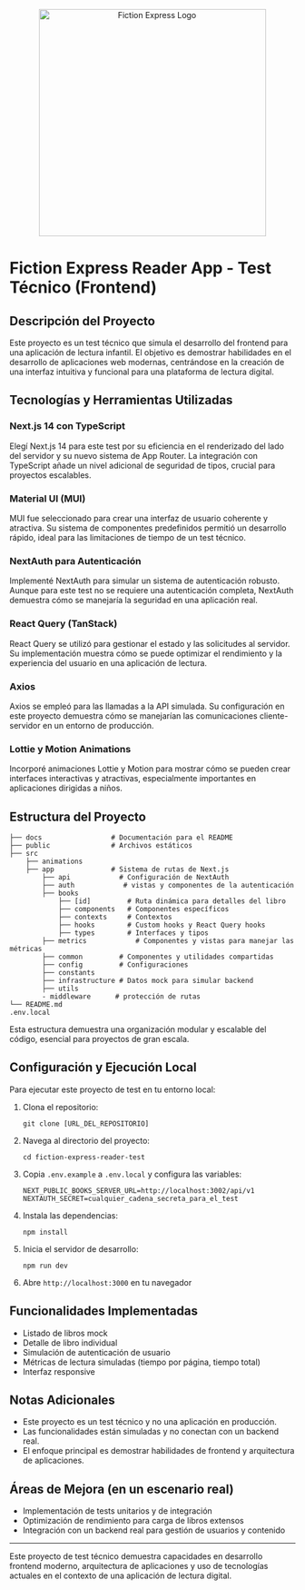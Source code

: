 <p align="center">
  <img width="400" src="https://es.fictionexpress.com/static/images/logo/fiction-express.svg" alt="Fiction Express Logo">
</p>

# Fiction Express Reader App - Test Técnico (Frontend)

## Descripción del Proyecto

Este proyecto es un test técnico que simula el desarrollo del frontend para una aplicación de lectura infantil. El objetivo es demostrar habilidades en el desarrollo de aplicaciones web modernas, centrándose en la creación de una interfaz intuitiva y funcional para una plataforma de lectura digital.

## Tecnologías y Herramientas Utilizadas

### Next.js 14 con TypeScript

Elegí Next.js 14 para este test por su eficiencia en el renderizado del lado del servidor y su nuevo sistema de App Router. La integración con TypeScript añade un nivel adicional de seguridad de tipos, crucial para proyectos escalables.

### Material UI (MUI)

MUI fue seleccionado para crear una interfaz de usuario coherente y atractiva. Su sistema de componentes predefinidos permitió un desarrollo rápido, ideal para las limitaciones de tiempo de un test técnico.

### NextAuth para Autenticación

Implementé NextAuth para simular un sistema de autenticación robusto. Aunque para este test no se requiere una autenticación completa, NextAuth demuestra cómo se manejaría la seguridad en una aplicación real.

### React Query (TanStack)

React Query se utilizó para gestionar el estado y las solicitudes al servidor. Su implementación muestra cómo se puede optimizar el rendimiento y la experiencia del usuario en una aplicación de lectura.

### Axios

Axios se empleó para las llamadas a la API simulada. Su configuración en este proyecto demuestra cómo se manejarían las comunicaciones cliente-servidor en un entorno de producción.

### Lottie y Motion Animations

Incorporé animaciones Lottie y Motion para mostrar cómo se pueden crear interfaces interactivas y atractivas, especialmente importantes en aplicaciones dirigidas a niños.

## Estructura del Proyecto

```
├── docs                 # Documentación para el README
├── public               # Archivos estáticos
├── src
    ├── animations               
    ├── app              # Sistema de rutas de Next.js
        ├── api            # Configuración de NextAuth
        ├── auth            # vistas y componentes de la autenticación
        ├── books
            ├── [id]         # Ruta dinámica para detalles del libro
            ├── components   # Componentes específicos
            ├── contexts     # Contextos 
            ├── hooks        # Custom hooks y React Query hooks 
            ├── types        # Interfaces y tipos
        ├── metrics            # Componentes y vistas para manejar las métricas
        ├── common         # Componentes y utilidades compartidas
        ├── config         # Configuraciones 
        ├── constants      
        ├── infrastructure # Datos mock para simular backend
        ├── utils
        - middleware      # protección de rutas
└── README.md
.env.local
```

Esta estructura demuestra una organización modular y escalable del código, esencial para proyectos de gran escala.

## Configuración y Ejecución Local

Para ejecutar este proyecto de test en tu entorno local:

1. Clona el repositorio:
   ```
   git clone [URL_DEL_REPOSITORIO]
   ```

2. Navega al directorio del proyecto:
   ```
   cd fiction-express-reader-test
   ```

3. Copia `.env.example` a `.env.local` y configura las variables:
   ```
   NEXT_PUBLIC_BOOKS_SERVER_URL=http://localhost:3002/api/v1
   NEXTAUTH_SECRET=cualquier_cadena_secreta_para_el_test
   ```

4. Instala las dependencias:
   ```
   npm install
   ```

5. Inicia el servidor de desarrollo:
   ```
   npm run dev
   ```

6. Abre `http://localhost:3000` en tu navegador

## Funcionalidades Implementadas

- Listado de libros mock
- Detalle de libro individual
- Simulación de autenticación de usuario
- Métricas de lectura simuladas (tiempo por página, tiempo total)
- Interfaz responsive

## Notas Adicionales

- Este proyecto es un test técnico y no una aplicación en producción.
- Las funcionalidades están simuladas y no conectan con un backend real.
- El enfoque principal es demostrar habilidades de frontend y arquitectura de aplicaciones.

## Áreas de Mejora (en un escenario real)

- Implementación de tests unitarios y de integración
- Optimización de rendimiento para carga de libros extensos
- Integración con un backend real para gestión de usuarios y contenido

---

Este proyecto de test técnico demuestra capacidades en desarrollo frontend moderno, arquitectura de aplicaciones y uso de tecnologías actuales en el contexto de una aplicación de lectura digital.
